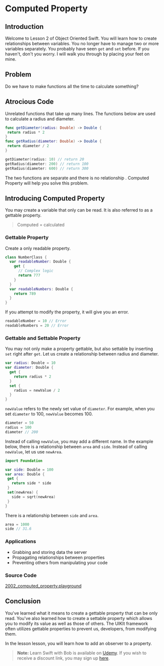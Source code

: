 # Computed Property

## Introduction
Welcome to Lesson 2 of Object Oriented Swift. You will learn how to create relationships between variables. You no longer have to manage two or more variables separately. You probably have seen `get` and `set` before. If you haven't, don't you worry. I will walk you through by placing your feet on mine.

## Problem
Do we have to make functions all the time to calculate something?

## Atrocious Code
Unrelated functions that take up many lines. The functions below are used to calculate a radius and diameter.

```swift
func getDiameter(radius: Double) -> Double {
 return radius * 2
}
func getRadius(diameter: Double) -> Double {
 return diameter / 2
}

getDiameter(radius: 10) // return 20
getRadius(diameter: 200) // return 100
getRadius(diameter: 600) // return 300
```

The two functions are separate and there is no relationship . Computed Property will help you solve this problem.

## Introducing Computed Property
You may create a variable that only can be read. It is also referred to as a gettable property.

> Computed = calculated

### Gettable Property
Create a only readable property.

```swift
class NumberClass {
  var readableNumber: Double {
    get {
      // Complex logic
      return 777
    }
  }
  var readableNumbers: Double {
    return 789
  }
}

```

If you attempt to modify the property, it will give you an error.

```swift
readableNumber = 10 // Error
readableNumbers = 20 // Error
```

### Gettable and Settable Property
You may not only make a property gettable, but also settable by inserting `set` right after `get`.  Let us create a relationship between radius and diameter.

```swift
var radius: Double = 10
var diameter: Double {
  get {
    return radius * 2
  }
  set {
    radius = newValue / 2
  }  
}
```

`newValue` refers to the newly set value of `diameter`.  For example, when you set `diameter` to 100,  `newValue` becomes 100.

```swift
diameter = 50
radius = 100
diameter // 200
```

Instead of calling `newValue`, you may add a different name. In the example below, there is a relationship between `area` and `side`. Instead of calling `newValue`, let us use `newArea`.

```swift
import Foundation

var side: Double = 100
var area: Double {
 get {
   return side * side
 }
 set(newArea) {
   side = sqrt(newArea)
 }
}
```

There is a relationship between `side` and `area`.

```swift
area = 1000
side // 31.6
```

### Applications
 - Grabbing and storing data the server
 - Propagating relationships between properties
 - Preventing others from manipulating your code

### Source Code
[2002_computed_property.playground](https://www.dropbox.com/sh/vv5tp1gdb1j2gak/AAD67482Na54FQfKdRJwg9xTa?dl=0)

## Conclusion
 You've learned what it means to create a gettable property that can be only read. You've also learned how to create a settable property which allows you to modify its value as well as those of others. The UIKIt framework often utilizes gettable properties to prevent us, developers, from modifying them.

In the lesson lesson, you will learn how to add an observer to a property.

> **Note:** Learn Swift with Bob is available on [Udemy](https://udemy.com/learn-swift-with-bob/). If you wish to receive a discount link, you may sign up [here](https://goo.gl/RR4K27).
